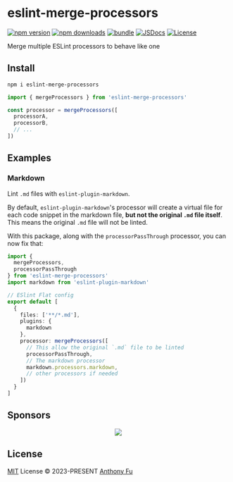 # eslint-merge-processors

[![npm version][npm-version-src]][npm-version-href]
[![npm downloads][npm-downloads-src]][npm-downloads-href]
[![bundle][bundle-src]][bundle-href]
[![JSDocs][jsdocs-src]][jsdocs-href]
[![License][license-src]][license-href]

Merge multiple ESLint processors to behave like one

## Install

```bash
npm i eslint-merge-processors
```

```js
import { mergeProcessors } from 'eslint-merge-processors'

const processor = mergeProcessors([
  processorA,
  processorB,
  // ...
])
```

## Examples

### Markdown

Lint `.md` files with `eslint-plugin-markdown`.

By default, `eslint-plugin-markdown`'s processor will create a virtual file for each code snippet in the markdown file, **but not the original `.md` file itself**. This means the original `.md` file will not be linted.

With this package, along with the `processorPassThrough` processor, you can now fix that:

```ts
import {
  mergeProcessors,
  processorPassThrough
} from 'eslint-merge-processors'
import markdown from 'eslint-plugin-markdown'

// ESlint Flat config
export default [
  {
    files: ['**/*.md'],
    plugins: {
      markdown
    },
    processor: mergeProcessors([
      // This allow the original `.md` file to be linted
      processorPassThrough,
      // The markdown processor
      markdown.processors.markdown,
      // other processors if needed
    ])
  }
]
```

## Sponsors

<p align="center">
  <a href="https://cdn.jsdelivr.net/gh/antfu/static/sponsors.svg">
    <img src='https://cdn.jsdelivr.net/gh/antfu/static/sponsors.svg'/>
  </a>
</p>

## License

[MIT](./LICENSE) License © 2023-PRESENT [Anthony Fu](https://github.com/antfu)

<!-- Badges -->

[npm-version-src]: https://img.shields.io/npm/v/eslint-merge-processors?style=flat&colorA=080f12&colorB=1fa669
[npm-version-href]: https://npmjs.com/package/eslint-merge-processors
[npm-downloads-src]: https://img.shields.io/npm/dm/eslint-merge-processors?style=flat&colorA=080f12&colorB=1fa669
[npm-downloads-href]: https://npmjs.com/package/eslint-merge-processors
[bundle-src]: https://img.shields.io/bundlephobia/minzip/eslint-merge-processors?style=flat&colorA=080f12&colorB=1fa669&label=minzip
[bundle-href]: https://bundlephobia.com/result?p=eslint-merge-processors
[license-src]: https://img.shields.io/github/license/antfu/eslint-merge-processors.svg?style=flat&colorA=080f12&colorB=1fa669
[license-href]: https://github.com/antfu/eslint-merge-processors/blob/main/LICENSE
[jsdocs-src]: https://img.shields.io/badge/jsdocs-reference-080f12?style=flat&colorA=080f12&colorB=1fa669
[jsdocs-href]: https://www.jsdocs.io/package/eslint-merge-processors

